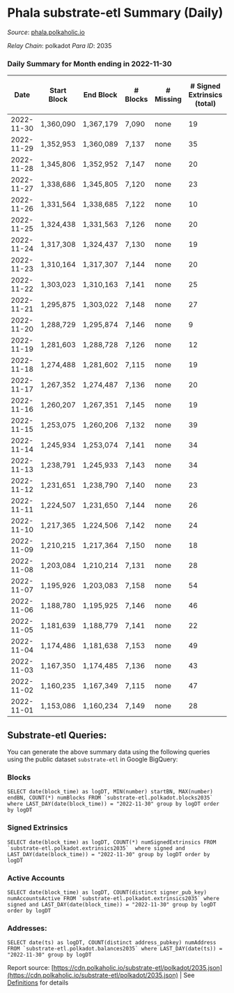 # Phala substrate-etl Summary (Daily)

_Source_: [phala.polkaholic.io](https://phala.polkaholic.io)

*Relay Chain*: polkadot
*Para ID*: 2035



### Daily Summary for Month ending in 2022-11-30


| Date | Start Block | End Block | # Blocks | # Missing | # Signed Extrinsics (total) | # Active Accounts | # Addresses with Balances | # Events | # Transfers | # XCM Transfers In | # XCM Transfers Out |
| ---- | ----------- | --------- | -------- | --------- | --------------------------- | ----------------- | ------------------------- | -------- | ----------- | ------------------ | ------------------- |
| 2022-11-30 | 1,360,090 | 1,367,179 | 7,090 | none  | 19 | 14 | 2,925 | 14,320 | 5 ($546.31) |   |   |
| 2022-11-29 | 1,352,953 | 1,360,089 | 7,137 | none  | 35 | 16 | 2,923 | 14,506 | 7 ($177.25) | 1 ($151.81) |   |
| 2022-11-28 | 1,345,806 | 1,352,952 | 7,147 | none  | 20 | 10 | 2,918 | 14,472 | 3 ($47.43) | 2 ($1.13) |   |
| 2022-11-27 | 1,338,686 | 1,345,805 | 7,120 | none  | 23 | 15 | 2,917 | 14,401 | 7 ($366.60) |   |   |
| 2022-11-26 | 1,331,564 | 1,338,685 | 7,122 | none  | 10 | 7 | 2,916 | 14,333 | 4 ($315.56) | 1 ($150.08) |   |
| 2022-11-25 | 1,324,438 | 1,331,563 | 7,126 | none  | 20 | 16 |  | 14,393 | 4 ($191.03) |   |   |
| 2022-11-24 | 1,317,308 | 1,324,437 | 7,130 | none  | 19 | 15 | 2,913 | 14,398 | 5 ($342.41) |   |   |
| 2022-11-23 | 1,310,164 | 1,317,307 | 7,144 | none  | 20 | 12 |  | 14,449 | 5 ($387.44) | 3 ($308.53) |   |
| 2022-11-22 | 1,303,023 | 1,310,163 | 7,141 | none  | 25 | 15 | 2,911 | 14,484 | 4 ($1,117.76) | 1 ($0.05) |   |
| 2022-11-21 | 1,295,875 | 1,303,022 | 7,148 | none  | 27 | 13 |  | 14,551 | 2 ($4.47) | 5 ($13.48) |   |
| 2022-11-20 | 1,288,729 | 1,295,874 | 7,146 | none  | 9 | 8 |  | 14,362 | 2 ($174.29) | 1  |   |
| 2022-11-19 | 1,281,603 | 1,288,728 | 7,126 | none  | 12 | 9 |  | 14,358 | 5 ($955.45) | 2 ($156.44) |   |
| 2022-11-18 | 1,274,488 | 1,281,602 | 7,115 | none  | 19 | 14 |  | 14,369 | 5 ($1,295.17) |   |   |
| 2022-11-17 | 1,267,352 | 1,274,487 | 7,136 | none  | 20 | 13 |  | 14,435 | 5 ($658.90) | 3 ($362.53) |   |
| 2022-11-16 | 1,260,207 | 1,267,351 | 7,145 | none  | 19 | 12 |  | 14,461 | 4 ($747.64) | 2 ($0.10) |   |
| 2022-11-15 | 1,253,075 | 1,260,206 | 7,132 | none  | 39 | 20 |  | 14,568 | 17 ($1,741.67) | 1 ($34.46) |   |
| 2022-11-14 | 1,245,934 | 1,253,074 | 7,141 | none  | 34 | 19 |  | 14,615 | 10 ($735.45) | 8 ($70.08) |   |
| 2022-11-13 | 1,238,791 | 1,245,933 | 7,143 | none  | 34 | 14 |  | 14,560 | 13 ($1,088.80) | 2 ($3.53) |   |
| 2022-11-12 | 1,231,651 | 1,238,790 | 7,140 | none  | 23 | 20 | 2,868 | 14,460 | 5 ($134.96) | 2 ($101.98) |   |
| 2022-11-11 | 1,224,507 | 1,231,650 | 7,144 | none  | 26 | 16 |  | 14,529 | 10 ($1,223.20) | 6 ($22.47) |   |
| 2022-11-10 | 1,217,365 | 1,224,506 | 7,142 | none  | 24 | 14 |  | 14,517 | 10 ($2,269.04) | 4 ($1,069.96) |   |
| 2022-11-09 | 1,210,215 | 1,217,364 | 7,150 | none  | 18 | 11 |  | 14,435 | 7 ($299.66) |   |   |
| 2022-11-08 | 1,203,084 | 1,210,214 | 7,131 | none  | 28 | 19 |  | 14,471 | 8 ($3,278.90) |   |   |
| 2022-11-07 | 1,195,926 | 1,203,083 | 7,158 | none  | 54 | 26 |  | 14,706 | 10 ($3,711.09) |   |   |
| 2022-11-06 | 1,188,780 | 1,195,925 | 7,146 | none  | 46 | 27 |  | 14,662 | 15 ($2,798.40) | 7 ($1,179.78) |   |
| 2022-11-05 | 1,181,639 | 1,188,779 | 7,141 | none  | 22 | 16 |  | 14,458 | 8 ($864.70) | 3 ($25.17) |   |
| 2022-11-04 | 1,174,486 | 1,181,638 | 7,153 | none  | 49 | 31 | 2,830 | 14,686 | 24 ($5,248.77) | 2 ($26.11) |   |
| 2022-11-03 | 1,167,350 | 1,174,485 | 7,136 | none  | 43 | 21 |  | 14,609 | 12 ($7,101.03) | 2 ($272.37) |   |
| 2022-11-02 | 1,160,235 | 1,167,349 | 7,115 | none  | 47 | 29 | 2,802 | 14,617 | 13 ($1,976.23) | 3 ($158.59) |   |
| 2022-11-01 | 1,153,086 | 1,160,234 | 7,149 | none  | 28 | 22 | 2,796 | 14,536 | 9 ($2,110.39) | 4 ($665.80) |   |

## Substrate-etl Queries:
You can generate the above summary data using the following queries using the public dataset `substrate-etl` in Google BigQuery:


### Blocks
```
SELECT date(block_time) as logDT, MIN(number) startBN, MAX(number) endBN, COUNT(*) numBlocks FROM `substrate-etl.polkadot.blocks2035`  where LAST_DAY(date(block_time)) = "2022-11-30" group by logDT order by logDT
```


### Signed Extrinsics
```
SELECT date(block_time) as logDT, COUNT(*) numSignedExtrinsics FROM `substrate-etl.polkadot.extrinsics2035`  where signed and LAST_DAY(date(block_time)) = "2022-11-30" group by logDT order by logDT
```


### Active Accounts
```
SELECT date(block_time) as logDT, COUNT(distinct signer_pub_key) numAccountsActive FROM `substrate-etl.polkadot.extrinsics2035` where signed and LAST_DAY(date(block_time)) = "2022-11-30" group by logDT order by logDT
```


### Addresses:
```
SELECT date(ts) as logDT, COUNT(distinct address_pubkey) numAddress FROM `substrate-etl.polkadot.balances2035` where LAST_DAY(date(ts)) = "2022-11-30" group by logDT
```



Report source: [https://cdn.polkaholic.io/substrate-etl/polkadot/2035.json](https://cdn.polkaholic.io/substrate-etl/polkadot/2035.json) | See [Definitions](/DEFINITIONS.md) for details
